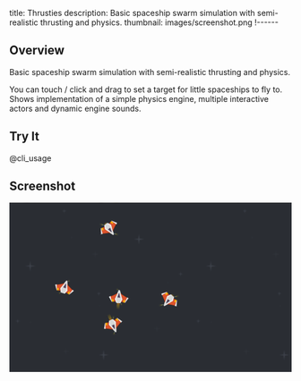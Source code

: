 title: Thrusties
description: Basic spaceship swarm simulation with semi-realistic thrusting and physics.
thumbnail: images/screenshot.png
!------

## Overview
Basic spaceship swarm simulation with semi-realistic thrusting and physics.

You can touch / click and drag to set a target for little spaceships to fly to. Shows implementation of a simple physics engine, multiple interactive actors and dynamic engine sounds.

## Try It
@cli_usage

## Screenshot
![screenshot](images/screenshot.png)
